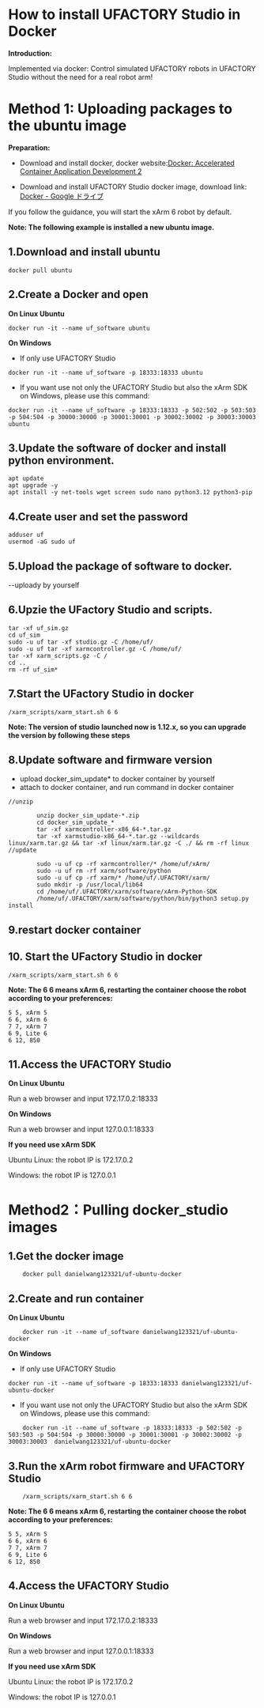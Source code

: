 How to install UFACTORY Studio in Docker
===

**Introduction:**

Implemented via docker: Control simulated UFACTORY robots in UFACTORY Studio without the need for a real robot arm!


 

# Method 1: Uploading packages to the ubuntu image

**Preparation:**
* Download and install docker, docker website:[Docker: Accelerated Container Application Development 2](https://www.docker.com/)


* Download and install UFACTORY Studio docker image, download link:[ Docker - Google ドライブ ](https://drive.google.com/drive/folders/1gae-RRkVPG7pH7n3KtrRHRkzKYW0GTbO)


If you follow the guidance, you will start the xArm 6 robot by default.

**Note: The following example is installed a new ubuntu image.**
## 1.Download and install ubuntu  
```
docker pull ubuntu
```
## 2.Create a Docker and open
**On Linux Ubuntu**
```
docker run -it --name uf_software ubuntu
```
**On Windows**

* If only use UFACTORY Studio
```
docker run -it --name uf_software -p 18333:18333 ubuntu
```
* If you want use not only the UFACTORY Studio but also the xArm SDK on Windows, please use this command:
```
docker run -it --name uf_software -p 18333:18333 -p 502:502 -p 503:503 -p 504:504 -p 30000:30000 -p 30001:30001 -p 30002:30002 -p 30003:30003  ubuntu
```

## 3.Update the software of docker and install python environment.
```
apt update 
apt upgrade -y 
apt install -y net-tools wget screen sudo nano python3.12 python3-pip
```
## 4.Create user and set the password
```
adduser uf 
usermod -aG sudo uf 
```
## 5.Upload the package of software to docker. 
--uploady by yourself
## 6.Upzie the UFactory Studio and scripts.
```
tar -xf uf_sim.gz 
cd uf_sim
sudo -u uf tar -xf studio.gz -C /home/uf/ 
sudo -u uf tar -xf xarmcontroller.gz -C /home/uf/ 
tar -xf xarm_scripts.gz -C / 
cd .. 
rm -rf uf_sim* 
```
## 7.Start the UFactory Studio in docker
```
/xarm_scripts/xarm_start.sh 6 6
```


**Note: The version of studio launched now is 1.12.x, so you can upgrade the version by following these steps**
## 8.Update software  and firmware version

* upload docker_sim_update* to docker container by yourself
* attach to docker container, and run command in docker container
```
//unzip

        unzip docker_sim_update-*.zip
        cd docker_sim_update_*
        tar -xf xarmcontroller-x86_64-*.tar.gz
        tar -xf xarmstudio-x86_64-*.tar.gz --wildcards linux/xarm.tar.gz && tar -xf linux/xarm.tar.gz -C ./ && rm -rf linux
//update

        sudo -u uf cp -rf xarmcontroller/* /home/uf/xArm/
        sudo -u uf rm -rf xarm/software/python
        sudo -u uf cp -rf xarm/* /home/uf/.UFACTORY/xarm/
        sudo mkdir -p /usr/local/lib64
        cd /home/uf/.UFACTORY/xarm/software/xArm-Python-SDK
        /home/uf/.UFACTORY/xarm/software/python/bin/python3 setup.py install
```

## 9.restart docker container

## 10. Start the UFactory Studio in docker

```
/xarm_scripts/xarm_start.sh 6 6
```

**Note: The 6 6 means xArm 6, restarting the container choose the robot according to your preferences:**
```
5 5, xArm 5
6 6, xArm 6
7 7, xArm 7
6 9, Lite 6
6 12, 850
```

## 11.Access the UFACTORY Studio
**On Linux Ubuntu**

Run a web browser and input 172.17.0.2:18333

**On Windows**

Run a web browser and input 127.0.0.1:18333

**If you need use xArm SDK**

Ubuntu Linux: the robot IP is 172.17.0.2

Windows: the robot IP is 127.0.0.1

# Method2：Pulling docker_studio images 

## 1.Get the docker image
```
    docker pull danielwang123321/uf-ubuntu-docker
```

## 2.Create and run container

**On Linux Ubuntu**

```
    docker run -it --name uf_software danielwang123321/uf-ubuntu-docker
```

**On Windows**

* If only use UFACTORY Studio
```
docker run -it --name uf_software -p 18333:18333 danielwang123321/uf-ubuntu-docker
```
    
* If you want use not only the UFACTORY Studio but also the xArm SDK on Windows, please use this command:
```
    docker run -it --name uf_software -p 18333:18333 -p 502:502 -p 503:503 -p 504:504 -p 30000:30000 -p 30001:30001 -p 30002:30002 -p 30003:30003  danielwang123321/uf-ubuntu-docker

```

## 3.Run the xArm robot firmware and UFACTORY Studio

```
    /xarm_scripts/xarm_start.sh 6 6
```

**Note: The 6 6 means xArm 6, restarting the container choose the robot according to your preferences:**
```
5 5, xArm 5
6 6, xArm 6
7 7, xArm 7
6 9, Lite 6
6 12, 850
```


## 4.Access the UFACTORY Studio

**On Linux Ubuntu**

Run a web browser and input 172.17.0.2:18333

**On Windows**

Run a web browser and input 127.0.0.1:18333

**If you need use xArm SDK**


Ubuntu Linux: the robot IP is 172.17.0.2


Windows: the robot IP is 127.0.0.1
